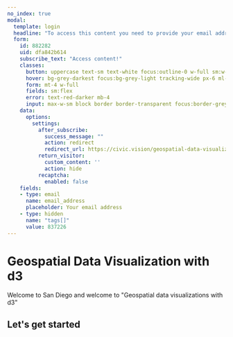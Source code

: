 ```yaml
---
no_index: true
modal:
  template: login
  headline: "To access this content you need to provide your email address"
  form:
    id: 882282
    uid: dfa842b614
    subscribe_text: "Access content!"
    classes:
      button: uppercase text-sm text-white focus:outline-0 w-full sm:w-auto bg-blue-darker
      hover: bg-grey-darkest focus:bg-grey-light tracking-wide px-6 ml-8
      form: mt-4 w-full
      fields: sm:flex
      error: text-red-darker mb-4
      input: max-w-sm block border border-transparent focus:border-grey-light rounded transition w-full focus:outline-0 bg-grey-lighter py-3 px-6 mb-2 sm:mb-0 flex-grow
    data:
      options:
        settings:
          after_subscribe:
            success_message: ""
            action: redirect
            redirect_url: https://civic.vision/geospatial-data-visualization/f4gsd/resources
          return_visitor:
            custom_content: ''
            action: hide
          recaptcha:
            enabled: false
    fields:
    - type: email
      name: email_address
      placeholder: Your email address
    - type: hidden
      name: "tags[]"
      value: 837226
---
```

# Geospatial Data Visualization with d3

Welcome to San Diego and welcome to "Geospatial data visualizations with d3"

## Let's get started
